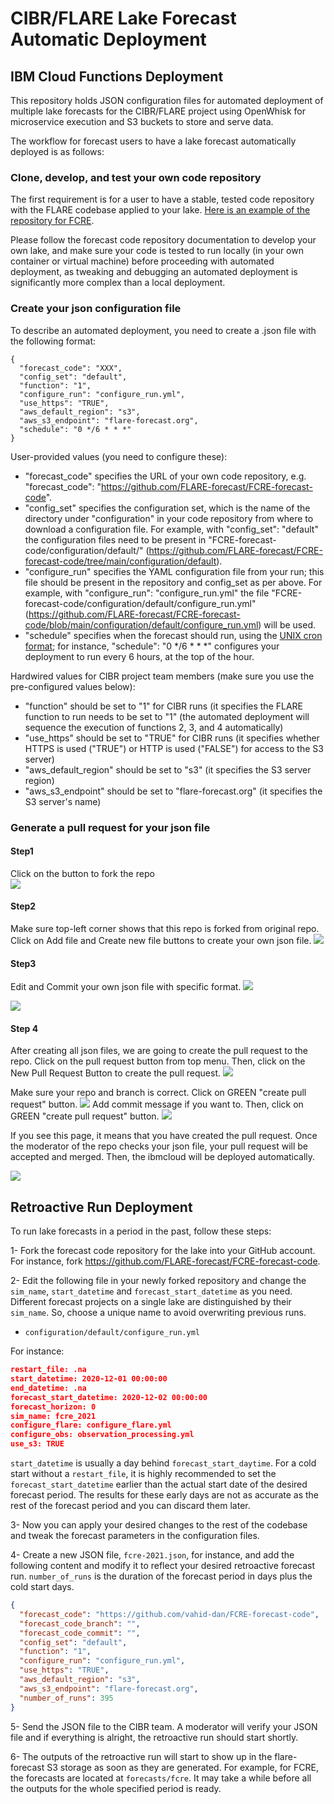 # CIBR/FLARE Lake Forecast Automatic Deployment

## IBM Cloud Functions Deployment

This repository holds JSON configuration files for automated deployment of  multiple lake forecasts for the CIBR/FLARE project using OpenWhisk for microservice execution and S3 buckets to store and serve data.

The workflow for forecast users to have a lake forecast automatically deployed is as follows:

### Clone, develop, and test your own code repository
The first requirement is for a user to have a stable, tested code repository with the FLARE codebase applied to your lake. [Here is an example of the repository for FCRE](https://github.com/FLARE-forecast/FCRE-forecast-code). 

Please follow the forecast code repository documentation to develop your own lake, and make sure your code is tested to run locally (in your own container or virtual machine) before proceeding with automated deployment, as tweaking and debugging an automated deployment is significantly more complex than a local deployment.

### Create your json configuration file

To describe an automated deployment, you need to create a .json file with the following format:

```json=
{
  "forecast_code": "XXX",
  "config_set": "default",
  "function": "1",
  "configure_run": "configure_run.yml",
  "use_https": "TRUE",
  "aws_default_region": "s3",
  "aws_s3_endpoint": "flare-forecast.org",
  "schedule": "0 */6 * * *"
}
```

User-provided values (you need to configure these):
* "forecast_code" specifies the URL of your own code repository, e.g. "forecast_code": "https://github.com/FLARE-forecast/FCRE-forecast-code".
* "config_set" specifies the configuration set, which is the name of the directory under "configuration" in your code repository from where to download a configuration file. For example, with "config_set": "default" the configuration files need to be present in "FCRE-forecast-code/configuration/default/" (https://github.com/FLARE-forecast/FCRE-forecast-code/tree/main/configuration/default).
* "configure_run" specifies the YAML configuration file from your run; this file should be present in the repository and config_set as per above. For example, with "configure_run": "configure_run.yml" the file "FCRE-forecast-code/configuration/default/configure_run.yml" (https://github.com/FLARE-forecast/FCRE-forecast-code/blob/main/configuration/default/configure_run.yml) will be used.
* "schedule" specifies when the forecast should run, using the [UNIX cron format](https://en.wikipedia.org/wiki/Cron); for instance, "schedule": "0 */6 * * *" configures your deployment to run every 6 hours, at the top of the hour.

Hardwired values for CIBR project team members (make sure you use the pre-configured values below):
* "function" should be set to "1" for CIBR runs (it specifies the FLARE function to run needs to be set to "1" (the automated deployment will sequence the execution of functions 2, 3, and 4 automatically)
* "use_https" should be set to "TRUE" for CIBR runs (it specifies whether HTTPS is used ("TRUE") or HTTP is used ("FALSE") for access to the S3 server)
* "aws_default_region" should be set to "s3" (it specifies the S3 server region)
* "aws_s3_endpoint" should be set to "flare-forecast.org" (it specifies the S3 server's name)

### Generate a pull request for your json file ##

#### Step1
Click on the button to fork the repo  
![](https://i.imgur.com/gmonWeV.png)

#### Step2
Make sure top-left corner shows that this repo is forked from original repo.
Click on Add file and Create new file buttons to create your own json file.
![](https://i.imgur.com/SqQuTKy.png)

#### Step3
Edit and Commit your own json file with specific format.
![](https://i.imgur.com/lOJq6cf.png)

![](https://i.imgur.com/QFYqDpo.png)

#### Step 4
After creating all json files, we are going to create the pull request to the repo.
Click on the pull request button from top menu. Then, click on the New Pull Request Button to create the pull request.
![](https://i.imgur.com/2V6FJ4K.png)

Make sure your repo and branch is correct.
Click on GREEN "create pull request" button.
![](https://i.imgur.com/lW3dDLR.png)
Add commit message if you want to. Then, click on GREEN "create pull request" button.
![](https://i.imgur.com/NSaFdtW.png)



If you see this page, it means that you have created the pull request. Once the moderator of the repo checks your json file, your pull request will be accepted and merged. Then, the ibmcloud will be deployed automatically.

![](https://i.imgur.com/YSB00nw.png)

## Retroactive Run Deployment

To run lake forecasts in a period in the past, follow these steps:

1- Fork the forecast code repository for the lake into your GitHub account. For instance, fork https://github.com/FLARE-forecast/FCRE-forecast-code.

2- Edit the following file in your newly forked repository and change the `sim_name`, `start_datetime` and `forecast_start_datetime` as you need. Different forecast projects on a single lake are distinguished by their `sim_name`. So, choose a unique name to avoid overwriting previous runs.
  - `configuration/default/configure_run.yml`

For instance:

```JSON
restart_file: .na
start_datetime: 2020-12-01 00:00:00
end_datetime: .na
forecast_start_datetime: 2020-12-02 00:00:00
forecast_horizon: 0
sim_name: fcre_2021
configure_flare: configure_flare.yml
configure_obs: observation_processing.yml
use_s3: TRUE
```

`start_datetime` is usually a day behind `forecast_start_daytime`. For a cold start without a `restart_file`, it is highly recommended to set the `forecast_start_datetime` earlier than the actual start date of the desired forecast period. The results for these early days are not as accurate as the rest of the forecast period and you can discard them later.

3- Now you can apply your desired changes to the rest of the codebase and tweak the forecast parameters in the configuration files.

4- Create a new JSON file, `fcre-2021.json`, for instance, and add the following content and modify it to reflect your desired retroactive forecast run. `number_of_runs` is the duration of the forecast period in days plus the cold start days.

```JSON
{
  "forecast_code": "https://github.com/vahid-dan/FCRE-forecast-code",
  "forecast_code_branch": "",
  "forecast_code_commit": "",
  "config_set": "default",
  "function": "1",
  "configure_run": "configure_run.yml",
  "use_https": "TRUE",
  "aws_default_region": "s3",
  "aws_s3_endpoint": "flare-forecast.org",
  "number_of_runs": 395
}
```

5- Send the JSON file to the CIBR team. A moderator will verify your JSON file and if everything is alright, the retroactive run should start shortly.

6- The outputs of the retroactive run will start to show up in the flare-forecast S3 storage as soon as they are generated. For example, for FCRE, the forecasts are located at `forecasts/fcre`. It may take a while before all the outputs for the whole specified period is ready.